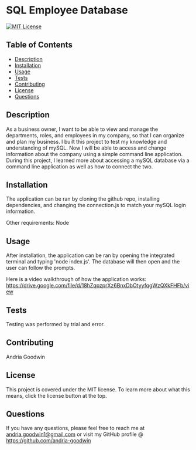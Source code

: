 # SQL Employee Database

[![MIT License](https://img.shields.io/badge/License-MIT-blue.svg)](https://mit-license.org/)

## Table of Contents
* [Description](#description)
* [Installation](#installation)
* [Usage](#usage)
* [Tests](#tests)
* [Contributing](#contributing)
* [License](#license)
* [Questions](#questions)

## Description
As a business owner, I want to be able to view and manage the departments, roles, and employees in my company, so that I can organize and plan my business. I built this project to test my knowledge and understanding of mySQL. Now I will be able to access and change information about the company using a simple command line application. During this project, I learned more about accessing a mySQL database via a command line application as well as how to connect the two.

## Installation
The application can be ran by cloning the github repo, installing dependencies, and changing the connection.js to match your mySQL login information.

Other requirements: Node

## Usage
After installation, the application can be ran by opening the integrated terminal and typing 'node index.js'. The database will then open and the user can follow the prompts.

Here is a video walkthrough of how the application works:
https://drive.google.com/file/d/18hZqpzprXz6BnxDbOtyyfqgWzQXkFHFb/view

## Tests
Testing was performed by trial and error.

## Contributing
Andria Goodwin

## License
This project is covered under the MIT license. To learn more about what this means, click the license button at the top.

## Questions
If you have any questions, please feel free to reach me at andria.goodwin1@gmail.com or visit my GitHub profile @ https://github.com/andria-goodwin